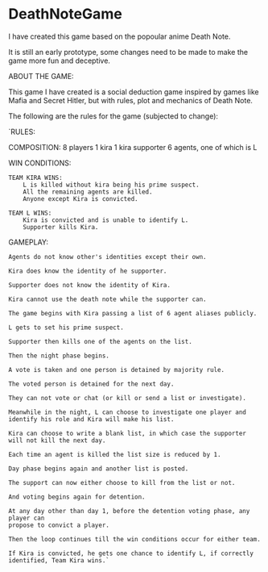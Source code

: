 # DeathNoteGame
I have created this game based on the popoular anime Death Note. 

It is still an early prototype, some changes need to be made to make the game
more fun and deceptive.

ABOUT THE GAME:

This game I have created is a social deduction game inspired by games like Mafia
and Secret Hitler, but with rules, plot and mechanics of Death Note.

The following are the rules for the game (subjected to change):

`RULES:

COMPOSITION:
8 players
1 kira
1 kira supporter 
6 agents, one of which is L

WIN CONDITIONS:

	TEAM KIRA WINS:
		L is killed without kira being his prime suspect.
		All the remaining agents are killed.
		Anyone except Kira is convicted.

	TEAM L WINS:
		Kira is convicted and is unable to identify L.
		Supporter kills Kira.

GAMEPLAY:

	Agents do not know other's identities except their own.
	
	Kira does know the identity of he supporter.
	
	Supporter does not know the identity of Kira.
	
	Kira cannot use the death note while the supporter can.
	
	The game begins with Kira passing a list of 6 agent aliases publicly.
	
  	L gets to set his prime suspect.
	
	Supporter then kills one of the agents on the list.
	
	Then the night phase begins.
	
	A vote is taken and one person is detained by majority rule.
	
	The voted person is detained for the next day. 
	
	They can not vote or chat (or kill or send a list or investigate).
	
	Meanwhile in the night, L can choose to investigate one player and identify his role and Kira will make his list.
	
	Kira can choose to write a blank list, in which case the supporter will not kill the next day.
	
	Each time an agent is killed the list size is reduced by 1.
	
	Day phase begins again and another list is posted.
	
	The support can now either choose to kill from the list or not.
	
	And voting begins again for detention.
	
	At any day other than day 1, before the detention voting phase, any player can 
	propose to convict a player.
	
	Then the loop continues till the win conditions occur for either team.
	
	If Kira is convicted, he gets one chance to identify L, if correctly identified, Team Kira wins.`
